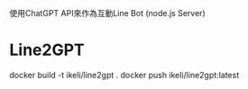 使用ChatGPT API來作為互動Line Bot (node.js Server)

# Line2GPT

docker build -t ikeli/line2gpt .
docker push ikeli/line2gpt:latest
